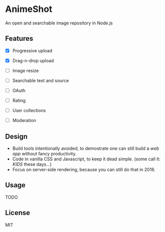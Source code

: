 
AnimeShot
=========

An open and searchable image repository in Node.js


## Features

- [x] Progressive upload
- [x] Drag-n-drop upload
- [ ] Image resize
- [ ] Searchable text and source
- [ ] OAuth
- [ ] Rating
- [ ] User collections
- [ ] Moderation


## Design

- Build tools intentionally avoided, to demostrate one can still build a *web app* without fancy productivity.
- Code in vanilla CSS and Javascript, to keep it dead simple. (some call it: *KIDS* these days...)
- Focus on server-side rendering, because you can still do that in 2016.


## Usage

TODO


## License

MIT
